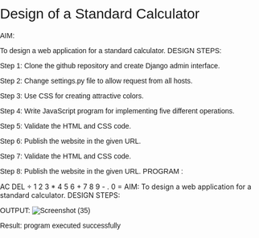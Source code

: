# Design of a Standard Calculator
AIM:

To design a web application for a standard calculator. DESIGN STEPS:

Step 1: Clone the github repository and create Django admin interface.

Step 2: Change settings.py file to allow request from all hosts.

Step 3: Use CSS for creating attractive colors.

Step 4: Write JavaScript program for implementing five different operations.

Step 5: Validate the HTML and CSS code.

Step 6: Publish the website in the given URL.

Step 7: Validate the HTML and CSS code.

Step 8: Publish the website in the given URL. PROGRAM :

<title>Calculator</title> <script src="script.js" defer></script> AC DEL ÷ 1 2 3 * 4 5 6 + 7 8 9 - . 0 = <script> class Calculator { constructor(previousOperandTextElement, currentOperandTextElement) { this.previousOperandTextElement = previousOperandTextElement this.currentOperandTextElement = currentOperandTextElement this.clear() } clear() { this.currentOperand = '' this.previousOperand = '' this.operation = undefined } delete() { this.currentOperand = this.currentOperand.toString().slice(0, -1) } appendNumber(number) { if (number === '.' && this.currentOperand.includes('.')) return this.currentOperand = this.currentOperand.toString() + number.toString() } chooseOperation(operation) { if (this.currentOperand === '') return if (this.previousOperand !== '') { this.compute() } this.operation = operation this.previousOperand = this.currentOperand this.currentOperand = '' } compute() { let computation const prev = parseFloat(this.previousOperand) const current = parseFloat(this.currentOperand) if (isNaN(prev) || isNaN(current)) return switch (this.operation) { case '+': computation = prev + current break case '-': computation = prev - current break case '*': computation = prev * current break case '÷': computation = prev / current break default: return } this.currentOperand = computation this.operation = undefined this.previousOperand = '' } getDisplayNumber(number) { const stringNumber = number.toString() const integerDigits = parseFloat(stringNumber.split('.')[0]) const decimalDigits = stringNumber.split('.')[1] let integerDisplay if (isNaN(integerDigits)) { integerDisplay = '' } else { integerDisplay = integerDigits.toLocaleString('en', { maximumFractionDigits: 0 }) } if (decimalDigits != null) { return `${integerDisplay}.${decimalDigits}` } else { return integerDisplay } } updateDisplay() { this.currentOperandTextElement.innerText = this.getDisplayNumber(this.currentOperand) if (this.operation != null) { this.previousOperandTextElement.innerText = `${this.getDisplayNumber(this.previousOperand)} ${this.operation}` } else { this.previousOperandTextElement.innerText = '' } } } const numberButtons = document.querySelectorAll('[data-number]') const operationButtons = document.querySelectorAll('[data-operation]') const equalsButton = document.querySelector('[data-equals]') const deleteButton = document.querySelector('[data-delete]') const allClearButton = document.querySelector('[data-all-clear]') const previousOperandTextElement = document.querySelector('[data-previous-operand]') const currentOperandTextElement = document.querySelector('[data-current-operand]') const calculator = new Calculator(previousOperandTextElement, currentOperandTextElement) numberButtons.forEach(button => { button.addEventListener('click', () => { calculator.appendNumber(button.innerText) calculator.updateDisplay() }) }) operationButtons.forEach(button => { button.addEventListener('click', () => { calculator.chooseOperation(button.innerText) calculator.updateDisplay() }) }) equalsButton.addEventListener('click', button => { calculator.compute() calculator.updateDisplay() }) allClearButton.addEventListener('click', button => { calculator.clear() calculator.updateDisplay() }) deleteButton.addEventListener('click', button => { calculator.delete() calculator.updateDisplay() }) </script> <style> *, *::before, *::after { box-sizing: border-box; font-family: Gotham Rounded, sans-serif; font-weight: normal; } body { padding: 0; margin: 0; background:(to right,lightsteelblue,lemonchiffon); } .calculator-grid { display: grid; justify-content: center; align-content: center; min-height: 100vh; grid-template-columns: repeat(4, 100px); grid-template-rows: minmax(120px, auto) repeat(5, 100px); } .calculator-grid > button { cursor: pointer; font-size: 2rem; border: 1px solid white; outline: none; background-color: lightgrey; } .calculator-grid > button:hover { background-color:lightyellow; } .span-two { grid-column: span 2; } .output { grid-column: 1 / -1; background-color: rgba(0, 0, 0, .75); display: flex; align-items: flex-end; justify-content: space-around; flex-direction: column; padding: 10px; word-wrap: break-word; word-break: break-all; } .output .previous-operand { color:royalblue; font-size: 1.5rem; } .output .current-operand { color: white; font-size: 2.5rem; } </style> AIM:
To design a web application for a standard calculator. DESIGN STEPS:

OUTPUT:
![Screenshot (35)](https://github.com/RANJEETH17/standard-calculator/assets/120718823/a293192a-d1fe-495d-85a7-ea34aeab69bf)


Result:
program executed successfully
